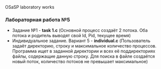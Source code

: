 OSaSP laboratory works

<h3>Лабораторная работа №5</h3>

- Задание №1 - <b>task 1.c</b> (Основной процесс создаёт 2 потока. Оба потока и родитель выводят свой Id, Pid, текущее время)
- Индивидуальное задание. Вариант 5 - <b>individual.c</b> (Пользователь задаёт директорию, строку и максимальное количество процессов. Программа ищет в заданной директории и всех её поддиректориях файлы, содержащие данную строку. Для поиска в файле создаётся новый поток, количество потоков не превышает максимальное)
